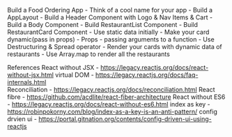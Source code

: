 Build a Food Ordering App
    - Think of a cool name for your app
	- Build a AppLayout
	- Build a Header Component with Logo &amp; Nav Items &amp; Cart
	- Build a Body Component
        - Build RestaurantList Component
        - Build RestaurantCard Component
            - Use static data initially
            - Make your card dynamic(pass in props)
                - Props - passing arguments to a function - Use Destructuring &amp; Spread operator
            - Render your cards with dynamic data of restaurants
            - Use Array.map to render all the restaurants

References 
React without JSX - https://legacy.reactjs.org/docs/react-without-jsx.html
virtual DOM - https://legacy.reactjs.org/docs/faq-internals.html    
Reconciliation - https://legacy.reactjs.org/docs/reconciliation.html
React fibre - https://github.com/acdlite/react-fiber-architecture
React without ES6 - https://legacy.reactjs.org/docs/react-without-es6.html
index as key - https://robinpokorny.com/blog/index-as-a-key-is-an-anti-pattern/ 
config drvien ui - https://portal.gitnation.org/contents/config-driven-ui-using-reactjs
